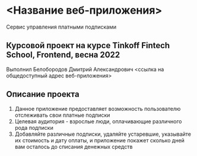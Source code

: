 # <Название веб-приложения>

Сервис управления платными подписками

## Курсовой проект на курсе Tinkoff Fintech School, Frontend, весна 2022

Выполнил Белобородов Дмитрий Александрович
<ссылка на общедоступный адрес веб-приложения>

## Описание проекта

1. Данное приложение предоставляет возможность пользователю отслеживать свои платные подписки
2. Целевая аудитория - взрослые люди, оплачивающие различного рода подписки
3. Добавляйте различные подписки, удаляйте устаревшие, указывайте их стоимость и дату оплаты, и приложение покажет сколько дней вам осталось до списания денежных средств
